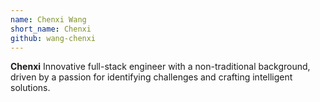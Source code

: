 ```yaml
---
name: Chenxi Wang
short_name: Chenxi
github: wang-chenxi
---
```


**Chenxi** Innovative full-stack engineer with a non-traditional background, driven by a passion for identifying challenges and crafting intelligent solutions. 